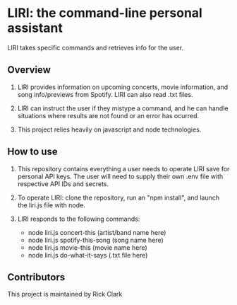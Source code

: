 # LIRI: the command-line personal assistant

LIRI takes specific commands and retrieves info for the user.

## Overview

1. LIRI provides information on upcoming concerts, movie information, and song info/previews from Spotify. LIRI can also read .txt files.

2. LIRI can instruct the user if they mistype a command, and he can handle situations where results are not found or an error has ocurred. 

3. This project relies heavily on javascript and node technologies. 

## How to use

1. This repository contains everything a user needs to operate LIRI save for personal API keys. The user will need to supply their own .env file with respective API IDs and secrets.

2. To operate LIRI: clone the repository, run an "npm install", and launch the liri.js file with node.

3. LIRI responds to the following commands:

   * node liri.js concert-this (artist/band name here)
   * node liri.js spotify-this-song (song name here)
   * node liri.js movie-this (movie name here)
   * node liri.js do-what-it-says (.txt file here)

## Contributors

This project is maintained by Rick Clark

